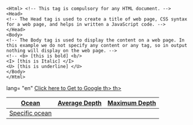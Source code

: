     <Html> <!-- This tag is compulsory for any HTML document. -->   
    <Head>  
    <!-- The Head tag is used to create a title of web page, CSS syntax for a web page, and helps in written a JavaScript code. -->  
    </Head>  
    <Body>  
    <!-- The Body tag is used to display the content on a web page. In this example we do not specify any content or any tag, so in output nothing will display on the web page. -->  
    <!-- <b> [this is bold] <b/>
    <I> [this is Italic] </I>
    <U> [this is underline] </U> 
    </Body>  
    </Html>  

 <!DOCTYPE html>
<html> lang= "en"
    <head>
        <title>Link</title>
    </head>
<body>
    <a href= "https://google.com">Click here to Get to Google<?a>
    <!-- This is how you make a link on your webpage that will take you somewhere els and within the a tag you will specify the test that the user will see whe nthey press on the link -->

</body>
</html> 

 <!DOCTYPE html>
<html>
<body>

<table>
    <thead>
        <th>Ocean</th>
        <th>Average Depth</th>th>
        <th>Maximum Depth</th>th>
            <tbody>
                <tr>
                    <td>Specific ocean</td>
                </tr>
        </th>
    </thead>
</table>

</body>
</html> 
